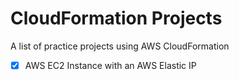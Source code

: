 # CloudFormation Projects
A list of practice projects using AWS CloudFormation

- [x] AWS EC2 Instance with an AWS Elastic IP

